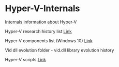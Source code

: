 # Hyper-V-Internals

Internals information about Hyper-V

Hyper-V research history list [Link](HyperResearchesHistory.md)

Hyper-V components list (Windows 10) [Link](Hyper-V%20%components.pdf)

Vid dll evolution folder - vid.dll library evolution history

Hyper-V scripts [Link](https://github.com/gerhart01/Hyper-V-scripts)
